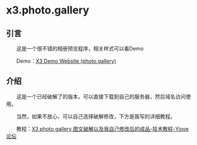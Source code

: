 # x3.photo.gallery

## 引言

&emsp;&emsp;这是一个很不错的相册预览程序，相关样式可以看Demo

&emsp;&emsp;Demo：[X3 Demo Website (photo.gallery)](https://demo.photo.gallery/)

## 介绍

&emsp;&emsp;这是一个已经破解了的版本，可以直接下载到自己的服务器，然后域名访问使用。

&emsp;&emsp;当然，如果不放心，可以自己选择破解修改，下方是我写的详细教程。

&emsp;&emsp;教程：[X3 photo gallery 图文破解以及我自己修改后的成品-技术教程-Yiove论坛](https://bbs.yiove.com/thread-4079.htm)
